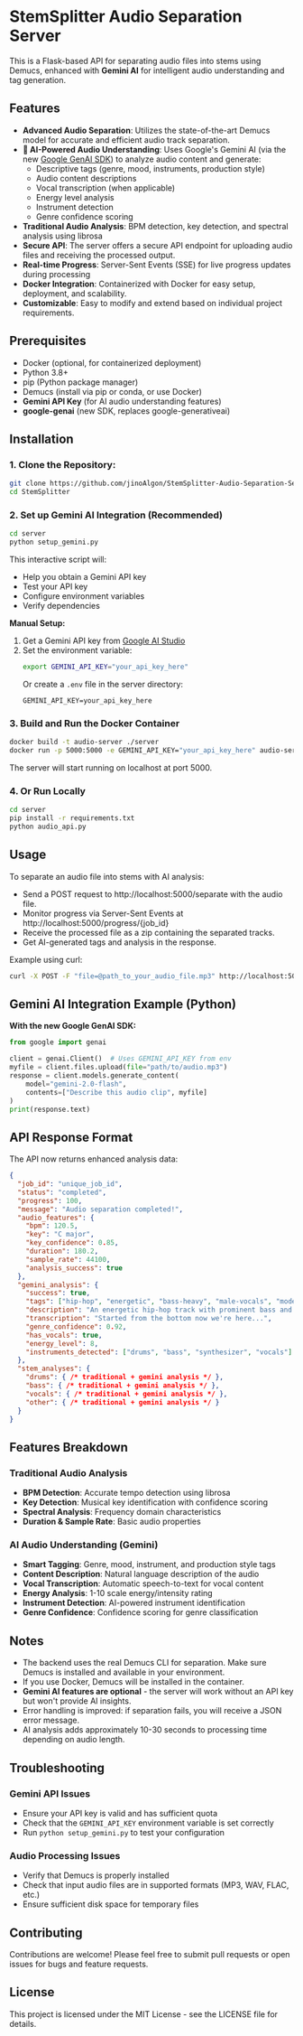 # StemSplitter Audio Separation Server

This is a Flask-based API for separating audio files into stems using Demucs, enhanced with **Gemini AI** for intelligent audio understanding and tag generation.

## Features
- **Advanced Audio Separation**: Utilizes the state-of-the-art Demucs model for accurate and efficient audio track separation.
- **🧠 AI-Powered Audio Understanding**: Uses Google's Gemini AI (via the new [Google GenAI SDK](https://pypi.org/project/google-genai/)) to analyze audio content and generate:
  - Descriptive tags (genre, mood, instruments, production style)
  - Audio content descriptions
  - Vocal transcription (when applicable)
  - Energy level analysis
  - Instrument detection
  - Genre confidence scoring
- **Traditional Audio Analysis**: BPM detection, key detection, and spectral analysis using librosa
- **Secure API**: The server offers a secure API endpoint for uploading audio files and receiving the processed output.
- **Real-time Progress**: Server-Sent Events (SSE) for live progress updates during processing
- **Docker Integration**: Containerized with Docker for easy setup, deployment, and scalability.
- **Customizable**: Easy to modify and extend based on individual project requirements.

## Prerequisites
- Docker (optional, for containerized deployment)
- Python 3.8+
- pip (Python package manager)
- Demucs (install via pip or conda, or use Docker)
- **Gemini API Key** (for AI audio understanding features)
- **google-genai** (new SDK, replaces google-generativeai)

## Installation

### 1. Clone the Repository:
```bash
git clone https://github.com/jinoAlgon/StemSplitter-Audio-Separation-Server.git
cd StemSplitter
```

### 2. Set up Gemini AI Integration (Recommended)
```bash
cd server
python setup_gemini.py
```

This interactive script will:
- Help you obtain a Gemini API key
- Test your API key
- Configure environment variables
- Verify dependencies

**Manual Setup:**
1. Get a Gemini API key from [Google AI Studio](https://makersuite.google.com/app/apikey)
2. Set the environment variable:
   ```bash
   export GEMINI_API_KEY="your_api_key_here"
   ```
   Or create a `.env` file in the server directory:
   ```
   GEMINI_API_KEY=your_api_key_here
   ```

### 3. Build and Run the Docker Container
```bash
docker build -t audio-server ./server
docker run -p 5000:5000 -e GEMINI_API_KEY="your_api_key_here" audio-server
```
The server will start running on localhost at port 5000.

### 4. Or Run Locally
```bash
cd server
pip install -r requirements.txt
python audio_api.py
```

## Usage
To separate an audio file into stems with AI analysis:
- Send a POST request to http://localhost:5000/separate with the audio file.
- Monitor progress via Server-Sent Events at http://localhost:5000/progress/{job_id}
- Receive the processed file as a zip containing the separated tracks.
- Get AI-generated tags and analysis in the response.

Example using curl:
```bash
curl -X POST -F "file=@path_to_your_audio_file.mp3" http://localhost:5000/separate
```

## Gemini AI Integration Example (Python)

**With the new Google GenAI SDK:**
```python
from google import genai

client = genai.Client()  # Uses GEMINI_API_KEY from env
myfile = client.files.upload(file="path/to/audio.mp3")
response = client.models.generate_content(
    model="gemini-2.0-flash",
    contents=["Describe this audio clip", myfile]
)
print(response.text)
```

## API Response Format
The API now returns enhanced analysis data:

```json
{
  "job_id": "unique_job_id",
  "status": "completed",
  "progress": 100,
  "message": "Audio separation completed!",
  "audio_features": {
    "bpm": 120.5,
    "key": "C major",
    "key_confidence": 0.85,
    "duration": 180.2,
    "sample_rate": 44100,
    "analysis_success": true
  },
  "gemini_analysis": {
    "success": true,
    "tags": ["hip-hop", "energetic", "bass-heavy", "male-vocals", "modern"],
    "description": "An energetic hip-hop track with prominent bass and male vocals",
    "transcription": "Started from the bottom now we're here...",
    "genre_confidence": 0.92,
    "has_vocals": true,
    "energy_level": 8,
    "instruments_detected": ["drums", "bass", "synthesizer", "vocals"]
  },
  "stem_analyses": {
    "drums": { /* traditional + gemini analysis */ },
    "bass": { /* traditional + gemini analysis */ },
    "vocals": { /* traditional + gemini analysis */ },
    "other": { /* traditional + gemini analysis */ }
  }
}
```

## Features Breakdown

### Traditional Audio Analysis
- **BPM Detection**: Accurate tempo detection using librosa
- **Key Detection**: Musical key identification with confidence scoring
- **Spectral Analysis**: Frequency domain characteristics
- **Duration & Sample Rate**: Basic audio properties

### AI Audio Understanding (Gemini)
- **Smart Tagging**: Genre, mood, instrument, and production style tags
- **Content Description**: Natural language description of the audio
- **Vocal Transcription**: Automatic speech-to-text for vocal content
- **Energy Analysis**: 1-10 scale energy/intensity rating
- **Instrument Detection**: AI-powered instrument identification
- **Genre Confidence**: Confidence scoring for genre classification

## Notes
- The backend uses the real Demucs CLI for separation. Make sure Demucs is installed and available in your environment.
- If you use Docker, Demucs will be installed in the container.
- **Gemini AI features are optional** - the server will work without an API key but won't provide AI insights.
- Error handling is improved: if separation fails, you will receive a JSON error message.
- AI analysis adds approximately 10-30 seconds to processing time depending on audio length.

## Troubleshooting

### Gemini API Issues
- Ensure your API key is valid and has sufficient quota
- Check that the `GEMINI_API_KEY` environment variable is set correctly
- Run `python setup_gemini.py` to test your configuration

### Audio Processing Issues
- Verify that Demucs is properly installed
- Check that input audio files are in supported formats (MP3, WAV, FLAC, etc.)
- Ensure sufficient disk space for temporary files

## Contributing
Contributions are welcome! Please feel free to submit pull requests or open issues for bugs and feature requests.

## License
This project is licensed under the MIT License - see the LICENSE file for details. 